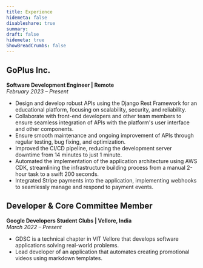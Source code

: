 ```yaml
---
title: Experience
hidemeta: false
disableshare: true
summary: 
draft: false
hidemeta: true
ShowBreadCrumbs: false
---
```



## GoPlus Inc.
**Software Development Engineer | Remote**  
*February 2023 – Present*

- Design and develop robust APIs using the Django Rest Framework for an educational platform, focusing on scalability, security, and reliability. 
- Collaborate with front-end developers and other team members to ensure seamless integration of APIs with the platform's user interface and other components.
- Ensure smooth maintenance and ongoing improvement of APIs through regular testing, bug fixing, and optimization. 
- Improved the CI/CD pipeline, reducing the development server downtime from 14 minutes to just 1 minute.
- Automated the implementation of the application architecture using AWS CDK, streamlining the infrastructure building process from a manual 2-hour task to a swift 200 seconds.
- Integrated Stripe payments into the application, implementing webhooks to seamlessly manage and respond to payment events.


## Developer & Core Committee Member
**Google Developers Student Clubs | Vellore, India**  
*March 2022 – Present*

- GDSC is a technical chapter in VIT Vellore that develops software applications solving real-world problems.
- Lead developer of an application that automates creating promotional videos using markdown templates.

